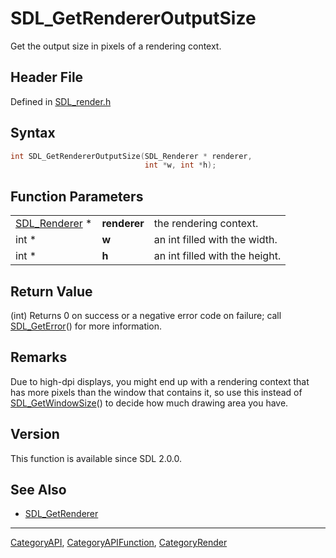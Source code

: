# SDL_GetRendererOutputSize

Get the output size in pixels of a rendering context.

## Header File

Defined in [SDL_render.h](https://github.com/libsdl-org/SDL/blob/SDL2/include/SDL_render.h)

## Syntax

```c
int SDL_GetRendererOutputSize(SDL_Renderer * renderer,
                              int *w, int *h);
```

## Function Parameters

|                                |              |                                |
| ------------------------------ | ------------ | ------------------------------ |
| [SDL_Renderer](SDL_Renderer) * | **renderer** | the rendering context.         |
| int *                          | **w**        | an int filled with the width.  |
| int *                          | **h**        | an int filled with the height. |

## Return Value

(int) Returns 0 on success or a negative error code on failure; call
[SDL_GetError](SDL_GetError)() for more information.

## Remarks

Due to high-dpi displays, you might end up with a rendering context that
has more pixels than the window that contains it, so use this instead of
[SDL_GetWindowSize](SDL_GetWindowSize)() to decide how much drawing area
you have.

## Version

This function is available since SDL 2.0.0.

## See Also

- [SDL_GetRenderer](SDL_GetRenderer)






----
[CategoryAPI](CategoryAPI), [CategoryAPIFunction](CategoryAPIFunction), [CategoryRender](CategoryRender)

